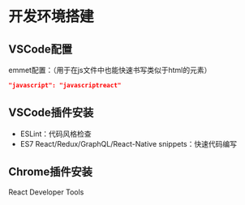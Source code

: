 # 开发环境搭建

## VSCode配置

emmet配置：（用于在js文件中也能快速书写类似于html的元素）

```json
"javascript": "javascriptreact"
```

## VSCode插件安装

- ESLint：代码风格检查
- ES7 React/Redux/GraphQL/React-Native snippets：快速代码编写

## Chrome插件安装

React Developer Tools